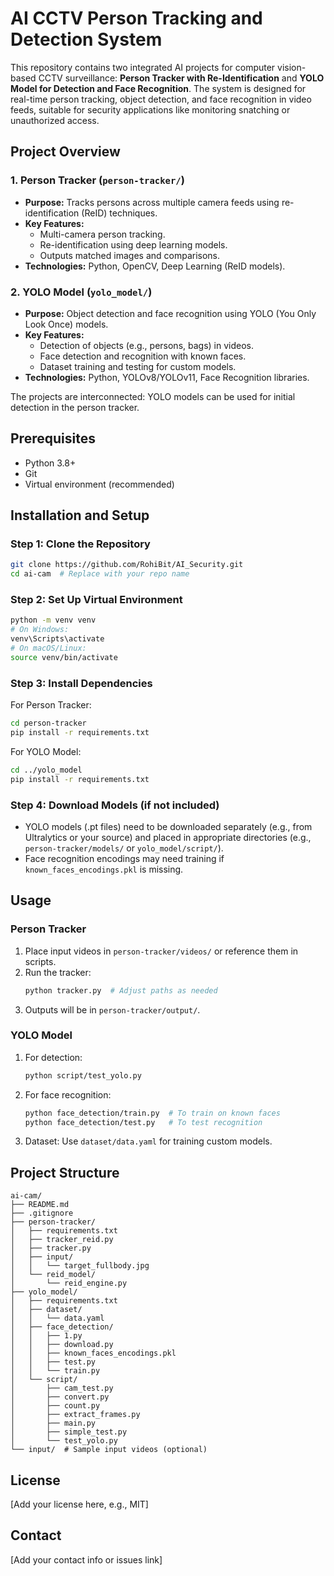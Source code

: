 # AI CCTV Person Tracking and Detection System

This repository contains two integrated AI projects for computer vision-based CCTV surveillance: **Person Tracker with Re-Identification** and **YOLO Model for Detection and Face Recognition**. The system is designed for real-time person tracking, object detection, and face recognition in video feeds, suitable for security applications like monitoring snatching or unauthorized access.

## Project Overview

### 1. Person Tracker (`person-tracker/`)
- **Purpose:** Tracks persons across multiple camera feeds using re-identification (ReID) techniques.
- **Key Features:**
  - Multi-camera person tracking.
  - Re-identification using deep learning models.
  - Outputs matched images and comparisons.
- **Technologies:** Python, OpenCV, Deep Learning (ReID models).

### 2. YOLO Model (`yolo_model/`)
- **Purpose:** Object detection and face recognition using YOLO (You Only Look Once) models.
- **Key Features:**
  - Detection of objects (e.g., persons, bags) in videos.
  - Face detection and recognition with known faces.
  - Dataset training and testing for custom models.
- **Technologies:** Python, YOLOv8/YOLOv11, Face Recognition libraries.

The projects are interconnected: YOLO models can be used for initial detection in the person tracker.

## Prerequisites
- Python 3.8+
- Git
- Virtual environment (recommended)

## Installation and Setup

### Step 1: Clone the Repository
```bash
git clone https://github.com/RohiBit/AI_Security.git
cd ai-cam  # Replace with your repo name
```

### Step 2: Set Up Virtual Environment
```bash
python -m venv venv
# On Windows:
venv\Scripts\activate
# On macOS/Linux:
source venv/bin/activate
```

### Step 3: Install Dependencies
For Person Tracker:
```bash
cd person-tracker
pip install -r requirements.txt
```

For YOLO Model:
```bash
cd ../yolo_model
pip install -r requirements.txt
```

### Step 4: Download Models (if not included)
- YOLO models (.pt files) need to be downloaded separately (e.g., from Ultralytics or your source) and placed in appropriate directories (e.g., `person-tracker/models/` or `yolo_model/script/`).
- Face recognition encodings may need training if `known_faces_encodings.pkl` is missing.

## Usage

### Person Tracker
1. Place input videos in `person-tracker/videos/` or reference them in scripts.
2. Run the tracker:
   ```bash
   python tracker.py  # Adjust paths as needed
   ```
3. Outputs will be in `person-tracker/output/`.

### YOLO Model
1. For detection:
   ```bash
   python script/test_yolo.py
   ```
2. For face recognition:
   ```bash
   python face_detection/train.py  # To train on known faces
   python face_detection/test.py   # To test recognition
   ```
3. Dataset: Use `dataset/data.yaml` for training custom models.

## Project Structure
```
ai-cam/
├── README.md
├── .gitignore
├── person-tracker/
│   ├── requirements.txt
│   ├── tracker_reid.py
│   ├── tracker.py
│   ├── input/
│   │   └── target_fullbody.jpg
│   └── reid_model/
│       └── reid_engine.py
├── yolo_model/
│   ├── requirements.txt
│   ├── dataset/
│   │   └── data.yaml
│   ├── face_detection/
│   │   ├── 1.py
│   │   ├── download.py
│   │   ├── known_faces_encodings.pkl
│   │   ├── test.py
│   │   └── train.py
│   └── script/
│       ├── cam_test.py
│       ├── convert.py
│       ├── count.py
│       ├── extract_frames.py
│       ├── main.py
│       ├── simple_test.py
│       └── test_yolo.py
└── input/  # Sample input videos (optional)
```

## License
[Add your license here, e.g., MIT]

## Contact
[Add your contact info or issues link]
